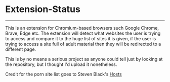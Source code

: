 # Extension-Status
<hr>

This is an extension for Chromium-based browsers such Google Chrome, Brave, Edge etc. The extension will detect what websites the user is trying to access and compare it to the huge list of sites it is given,
if the user is trying to access a site full of adult material then they will be redirected to a different page.

This is by no means a serious project as anyone could tell just by looking at the repository, but I thought I'd upload it nonetheless.

Credit for the porn site list goes to Steven Black's [Hosts](https://github.com/StevenBlack/hosts)
